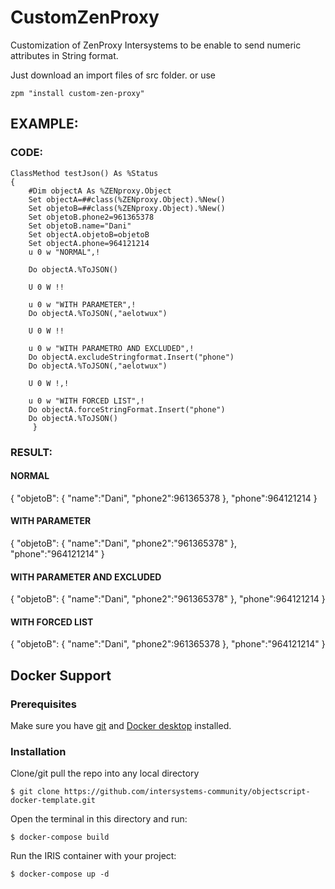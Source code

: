 # CustomZenProxy
Customization of ZenProxy Intersystems to be enable to send numeric attributes in String format.

Just download an import files of src folder.
or use
```
zpm "install custom-zen-proxy"
```
## EXAMPLE:
### CODE:
```
ClassMethod testJson() As %Status
{
	#Dim objectA As %ZENproxy.Object
	Set objectA=##class(%ZENproxy.Object).%New()
	Set objetoB=##class(%ZENproxy.Object).%New()
	Set objetoB.phone2=961365378
	Set objetoB.name="Dani"
	Set objectA.objetoB=objetoB
	Set objectA.phone=964121214
	u 0 w "NORMAL",!
	
	Do objectA.%ToJSON()
	
	U 0 W !!
	
	u 0 w "WITH PARAMETER",!
	Do objectA.%ToJSON(,"aelotwux")
	
	U 0 W !!
	
	u 0 w "WITH PARAMETRO AND EXCLUDED",!
	Do objectA.excludeStringformat.Insert("phone")
	Do objectA.%ToJSON(,"aelotwux")
	
	U 0 W !,!
	
	u 0 w "WITH FORCED LIST",!
	Do objectA.forceStringFormat.Insert("phone")
	Do objectA.%ToJSON()
     }
```
### RESULT:

#### NORMAL
{
        "objetoB": {
                "name":"Dani",
                "phone2":961365378
        },
        "phone":964121214
}
 
#### WITH PARAMETER
{
        "objetoB": {
                "name":"Dani",
                "phone2":"961365378"
        },
        "phone":"964121214"
}
 
#### WITH PARAMETER AND EXCLUDED
{
        "objetoB": {
                "name":"Dani",
                "phone2":"961365378"
        },
        "phone":964121214
   }
 
#### WITH FORCED LIST
{
        "objetoB": {
                "name":"Dani",
                "phone2":961365378
        },
        "phone":"964121214"
}

## Docker Support
### Prerequisites
Make sure you have [git](https://git-scm.com/book/en/v2/Getting-Started-Installing-Git) and [Docker desktop](https://www.docker.com/products/docker-desktop) installed.
### Installation
Clone/git pull the repo into any local directory
```
$ git clone https://github.com/intersystems-community/objectscript-docker-template.git
```
Open the terminal in this directory and run:
```
$ docker-compose build
```
Run the IRIS container with your project:
```
$ docker-compose up -d
```
​
